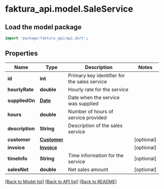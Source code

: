# faktura_api.model.SaleService

## Load the model package
```dart
import 'package:faktura_api/api.dart';
```

## Properties
Name | Type | Description | Notes
------------ | ------------- | ------------- | -------------
**id** | **int** | Primary key identifier for the sales service | 
**hourlyRate** | **double** | Hourly rate for the service | 
**suppliedOn** | [**Date**](Date.md) | Date when the service was supplied | 
**hours** | **double** | Number of hours of service provided | 
**description** | **String** | Description of the sales service | 
**customer** | [**Customer**](Customer.md) |  | [optional] 
**invoice** | [**Invoice**](Invoice.md) |  | [optional] 
**timeInfo** | **String** | Time information for the service | [optional] 
**salesNet** | **double** | Net sales amount | [optional] 

[[Back to Model list]](../README.md#documentation-for-models) [[Back to API list]](../README.md#documentation-for-api-endpoints) [[Back to README]](../README.md)


